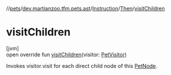 //[pets](../../../../index.md)/[dev.martianzoo.tfm.pets.ast](../../index.md)/[Instruction](../index.md)/[Then](index.md)/[visitChildren](visit-children.md)

# visitChildren

[jvm]\
open override fun [visitChildren](visit-children.md)(visitor: [PetVisitor](../../../dev.martianzoo.tfm.pets/-pet-visitor/index.md))

Invokes visitor.visit for each direct child node of this [PetNode](../../-pet-node/index.md).
